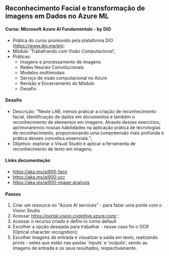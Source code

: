 ## Reconhecimento Facial e transformação de imagens em Dados no Azure ML 

#### Curso: Microsoft Azure AI Fundamentals - by DIO
- Prática do curso promovido pela plataforma DIO (https://www.dio.me/en);
- Módulo 'Trabalhando com Visão Computacional';
- Práticas:
    * Imagens e processamento de imagens
    * Redes Neurais Convolucionais
    * Modelos multimodais
    * Serviço de visão computacional no Azure
    * Revisão e Encerramento do Módulo
    * Desafio

#### Desafio
- Descrição: "Neste LAB, iremos praticar a criação de reconhecimento facial, identificação de dados em documentos e também o reconhecimento de elementos em imagens. Através desses exercícios, aprimoraremos nossas habilidades na aplicação prática de tecnologias de reconhecimento, proporcionando uma compreensão mais profunda e prática desses conceitos essenciais.";
- Objetivo: explorar o Visual Studio e aplicar a ferramenta de reconhecimento de texto em imagens.

#### Links documentação
- https://aka.ms/ai900-face
- https://aka.ms/ai900-ocr
- https://aka.ms/ai900-image-analysis

#### Passos
1. Criar um resource no "Azure AI services" - para fazer uma ponte com o Vision Studio
2. Acessar https://portal.vision.cognitive.azure.com/ ;
3. Acessar o recurso criado e definí-lo como default
4. Escolher a opção desejada para trabalhar - nesse caso foi o OCR (Optical character recognition);
5. Escolher imagens de entrada e visualizar a saída em texto, realizando prints - eetes que estão nas pastas 'inputs' e 'outputs', sendo as imagens de entrada e os seus resultados, respectivamente.
